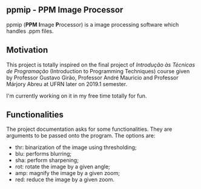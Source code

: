 ## ppmip - PPM Image Processor
ppmip (**PPM** **I**mage **P**rocessor) is a image processing software which handles .ppm files.

## Motivation
This project is totally inspired on the final project of *Introdução às Técnicas de Programação* (Introduction to Programming Techniques) course given by Professor Gustavo Girão, Professor André Mauricio and Professor Márjory Abreu at UFRN later on 2019.1 semester.

I'm currently working on it in my free time totally for fun.

## Functionalities
The project documentation asks for some functionalities. They are arguments to be passed onto the program. The options are:
- thr: binarization of the image using thresholding;
- blu: performs blurring;
- sha: perform sharpening;
- rot: rotate the image by a given angle;
- amp: magnify the image by a given zoom;
- red: reduce the image by a given zoom.
